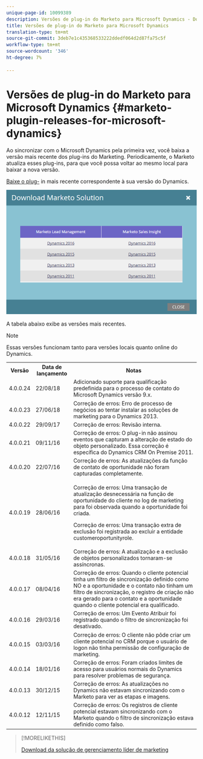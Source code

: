 ```yaml
---
unique-page-id: 10099389
description: Versões de plug-in do Marketo para Microsoft Dynamics - Documentos do Marketing - Documentação do produto
title: Versões de plug-in do Marketo para Microsoft Dynamics
translation-type: tm+mt
source-git-commit: 3deb7e1c435368533222ddedf064d2d87fa75c5f
workflow-type: tm+mt
source-wordcount: '346'
ht-degree: 7%

---
```



# Versões de plug-in do Marketo para Microsoft Dynamics {#marketo-plugin-releases-for-microsoft-dynamics}

Ao sincronizar com o Microsoft Dynamics pela primeira vez, você baixa a versão mais recente dos plug-ins do Marketing. Periodicamente, o Marketo atualiza esses plug-ins, para que você possa voltar ao mesmo local para baixar a nova versão.

[Baixe o plug-](/help/marketo/product-docs/crm-sync/microsoft-dynamics-sync/sync-setup/download-the-marketo-lead-management-solution.md) in mais recente correspondente à sua versão do Dynamics.

![](assets/lead-management-solution.png)

A tabela abaixo exibe as versões mais recentes.

>[!NOTE]
>
>Essas versões funcionam tanto para versões locais quanto online do Dynamics.

<table> 
 <tbody> 
  <tr> 
   <th colspan="1">Versão</th> 
   <th colspan="1">Data de lançamento</th> 
   <th>Notas</th> 
  </tr> 
  <tr> 
   <td colspan="1">4.0.0.24</td> 
   <td colspan="1">22/08/18</td> 
   <td colspan="1">Adicionado suporte para qualificação predefinida para o processo de contato do Microsoft Dynamics versão 9.x.</td> 
  </tr> 
  <tr> 
   <td colspan="1">4.0.0.23</td> 
   <td colspan="1">27/06/18</td> 
   <td colspan="1">Correção de erros: Erro de processo de negócios ao tentar instalar as soluções de marketing para o Dynamics 2013.</td> 
  </tr> 
  <tr> 
   <td colspan="1">4.0.0.22</td> 
   <td colspan="1">29/09/17</td> 
   <td colspan="1">Correção de erros: Revisão interna.</td> 
  </tr> 
  <tr> 
   <td colspan="1"><p>4.0.0.21</p></td> 
   <td colspan="1">09/11/16</td> 
   <td colspan="1">Correção de erros: O plug-in não assinou eventos que capturam a alteração de estado do objeto personalizado. Essa correção é específica do Dynamics CRM On Premise 2011. </td> 
  </tr> 
  <tr> 
   <td colspan="1">4.0.0.20</td> 
   <td colspan="1">22/07/16</td> 
   <td colspan="1">Correção de erros: As atualizações da função de contato de oportunidade não foram capturadas completamente.</td> 
  </tr> 
  <tr> 
   <td colspan="1">4.0.0.19</td> 
   <td colspan="1">28/06/16</td> 
   <td colspan="1"><p>Correção de erros: Uma transação de atualização desnecessária na função de oportunidade do cliente no log de marketing para foi observada quando a oportunidade foi criada. </p><p>Correção de erros: Uma transação extra de exclusão foi registrada ao excluir a entidade customeroportunityrole.</p></td> 
  </tr> 
  <tr> 
   <td colspan="1">4.0.0.18</td> 
   <td colspan="1">31/05/16</td> 
   <td colspan="1">Correção de erros:  A atualização e a exclusão de objetos personalizados tornaram-se assíncronas.</td> 
  </tr> 
  <tr> 
   <td colspan="1">4.0.0.17</td> 
   <td colspan="1">08/04/16</td> 
   <td colspan="1">Correção de erros: Quando o cliente potencial tinha um filtro de sincronização definido como NO e a oportunidade e o contato não tinham um filtro de sincronização, o registro de criação não era gerado para o contato e a oportunidade quando o cliente potencial era qualificado.</td> 
  </tr> 
  <tr> 
   <td colspan="1">4.0.0.16</td> 
   <td colspan="1">29/03/16</td> 
   <td>Correção de erros: Um Evento Atribuir foi registrado quando o filtro de sincronização foi desativado.</td> 
  </tr> 
  <tr> 
   <td colspan="1">4.0.0.15</td> 
   <td colspan="1">03/03/16</td> 
   <td colspan="1">Correção de erros: O cliente não pôde criar um cliente potencial no CRM porque o usuário de logon não tinha permissão de configuração de marketing.</td> 
  </tr> 
  <tr> 
   <td colspan="1">4.0.0.14</td> 
   <td colspan="1">18/01/16</td> 
   <td colspan="1">Correção de erros: Foram criados limites de acesso para usuários normais do Dynamics para resolver problemas de segurança.</td> 
  </tr> 
  <tr> 
   <td colspan="1">4.0.0.13</td> 
   <td colspan="1">30/12/15</td> 
   <td>Correção de erros: As atualizações no Dynamics não estavam sincronizando com o Marketo para ver as etapas e imagens.</td> 
  </tr> 
  <tr> 
   <td colspan="1">4.0.0.12</td> 
   <td colspan="1">12/11/15</td> 
   <td colspan="1">Correção de erros: Os registros de cliente potencial estavam sincronizando com o Marketo quando o filtro de sincronização estava definido como falso.</td> 
  </tr> 
 </tbody> 
</table>

>[!MORELIKETHIS]
>
>[Download da solução de gerenciamento líder de marketing](/help/marketo/product-docs/crm-sync/microsoft-dynamics-sync/sync-setup/download-the-marketo-lead-management-solution.md)
